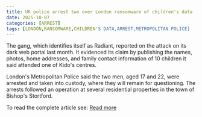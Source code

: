 ```yaml
---
title: UK police arrest two over London ransomware of children's data
date: 2025-10-07
categories: [ARREST]
tags: [LONDON,RANSOMWARE,CHILDREN'S DATA,ARREST,METROPOLITAN POLICE]
---
```


The gang, which identifies itself as Radiant, reported on the attack on its dark web portal last month. It evidenced its claim by publishing the names, photos, home addresses, and family contact information of 10 children it said attended one of Kido's centres.

London's Metropolitan Police said the two men, aged 17 and 22, were arrested and taken into custody, where they will remain for questioning. The arrests followed an operation at several residential properties in the town of Bishop's Stortford.

To read the complete article see: [Read more](https://www.reuters.com/world/uk/uk-police-arrest-two-over-london-ransomware-childrens-data-2025-10-07/) 